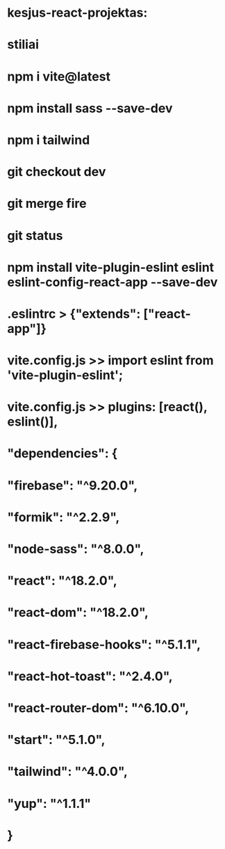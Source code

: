 # kesjus-react-projektas:

# stiliai
# npm i vite@latest
# npm install sass --save-dev
# npm i tailwind

# git checkout dev
# git merge fire
# git status

# npm install vite-plugin-eslint eslint eslint-config-react-app --save-dev
# .eslintrc > {"extends": ["react-app"]}
# vite.config.js >> import eslint from 'vite-plugin-eslint';
# vite.config.js >> plugins: [react(), eslint()],

#  "dependencies": {
#    "firebase": "^9.20.0",
#    "formik": "^2.2.9",
#    "node-sass": "^8.0.0",
#    "react": "^18.2.0",
#    "react-dom": "^18.2.0",
#    "react-firebase-hooks": "^5.1.1",
#    "react-hot-toast": "^2.4.0",
#    "react-router-dom": "^6.10.0",
#    "start": "^5.1.0",
#    "tailwind": "^4.0.0",
#    "yup": "^1.1.1"
#  }
